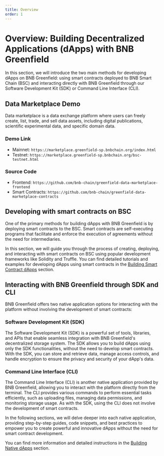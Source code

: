 ```yaml
---
title: Overview
order: 1
---
```


# Overview: Building Decentralized Applications (dApps) with BNB Greenfield

In this section, we will introduce the two main methods for developing dApps on BNB Greenfield: using smart contracts deployed to BNB Smart Chain (BSC) and interacting directly with BNB Greenfield through our Software Development Kit (SDK) or Command Line Interface (CLI).

## Data Marketplace Demo
Data marketplace is a data exchange platform where users can freely create, list, trade,
and sell data assets, including digital publications, scientific experimental data, and specific domain data.

### Demo Link
- Mainnet: `https://marketplace.greenfield-sp.bnbchain.org/index.html`
- Testnet: `https://marketplace.greenfield-sp.bnbchain.org/bsc-testnet.html`

### Source Code
- Frontend: `https://github.com/bnb-chain/greenfield-data-marketplace-frontend`
- Smart Contracts: `https://github.com/bnb-chain/greenfield-data-marketplace-contracts`


## Developing with smart contracts on BSC
One of the primary methods for building dApps with BNB Greenfield is by deploying smart contracts to the BSC. Smart contracts are self-executing programs that facilitate and enforce the execution of agreements without the need for intermediaries.

In this section, we will guide you through the process of creating, deploying, and interacting with smart contracts on BSC using popular development frameworks like Solidity and Truffle. You can find detailed tutorials and examples for developing dApps using smart contracts in the [Building Smart Contract dApps](app/overview.md) section.

## Interacting with BNB Greenfield through SDK and CLI
BNB Greenfield offers two native application options for interacting with the platform without involving the development of smart contracts:

### Software Development Kit (SDK)
The Software Development Kit (SDK) is a powerful set of tools, libraries, and APIs that enable seamless integration with BNB Greenfield's decentralized storage system. The SDK allows you to build dApps using only the SDK functionalities, without the need to develop smart contracts. With the SDK, you can store and retrieve data, manage access controls, and handle encryption to ensure the privacy and security of your dApp's data.

### Command Line Interface (CLI)
The Command Line Interface (CLI) is another native application provided by BNB Greenfield, allowing you to interact with the platform directly from the terminal. The CLI provides various commands to perform essential tasks efficiently, such as uploading files, managing data permissions, and monitoring storage usage. As with the SDK, using the CLI does not involve the development of smart contracts.

In the following sections, we will delve deeper into each native application, providing step-by-step guides, code snippets, and best practices to empower you to create powerful and innovative dApps without the need for smart contract development.

You can find more information and detailed instructions in the [Building Native dApps](access-control/cmd-access-control.md) section.